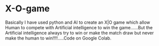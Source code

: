 # X-O-game
Basically I have used python and AI to create an X|O game which allow Human to compete with Artificial intelligence to win the game......But the Artificial intelligence always try to win or make the match draw but never make the human to win!!!!.....Code on Google Colab.
